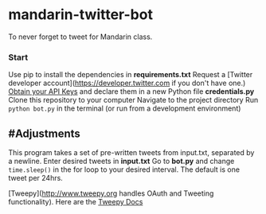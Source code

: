 # mandarin-twitter-bot
To never forget to tweet for Mandarin class.


### Start
Use pip to install the dependencies in **requirements.txt**
Request a [Twitter developer account](https://developer.twitter.com if you don't have one.)
[Obtain your API Keys](https://www.digitalocean.com/community/tutorials/how-to-create-a-twitter-app) and declare them in a new Python file **credentials.py**
Clone this repository to your computer
Navigate to the project directory
Run `python bot.py` in the terminal (or run from a development environment)

## #Adjustments
This program takes a set of pre-written tweets from input.txt, separated by a newline. Enter desired tweets in **input.txt**
Go to **bot.py** and change `time.sleep()` in the for loop to your desired interval. The default is one tweet per 24hrs.


[Tweepy](http://www.tweepy.org handles OAuth and Tweeting functionality).
Here are the [Tweepy Docs](https://tweepy.readthedocs.io/en/latest/api.html#API.home_timeline)
